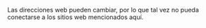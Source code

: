 Las direcciones web pueden cambiar, por lo que tal vez no pueda conectarse a los sitios web mencionados aquí.

<!--HONumber=Jun16_HO4-->


